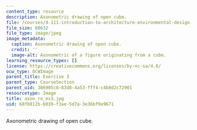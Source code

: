 ```yaml
---
content_type: resource
description: Axonometric drawing of open cube.
file: /courses/4-111-introduction-to-architecture-environmental-design-spring-2014/68fb812bb039f3ae5d7a3e36bf9e9671_axon_ro_ex3.jpg
file_size: 68632
file_type: image/jpeg
image_metadata:
  caption: Axonometric drawing of open cube.
  credit: ''
  image-alt: Axonometric of a figure originating from a cube.
learning_resource_types: []
license: https://creativecommons.org/licenses/by-nc-sa/4.0/
ocw_type: OCWImage
parent_title: Exercise 3
parent_type: CourseSection
parent_uid: 306905c6-83d8-4a53-fff4-c4b8d2c72901
resourcetype: Image
title: axon_ro_ex3.jpg
uid: 68fb812b-b039-f3ae-5d7a-3e36bf9e9671
---
```

Axonometric drawing of open cube.